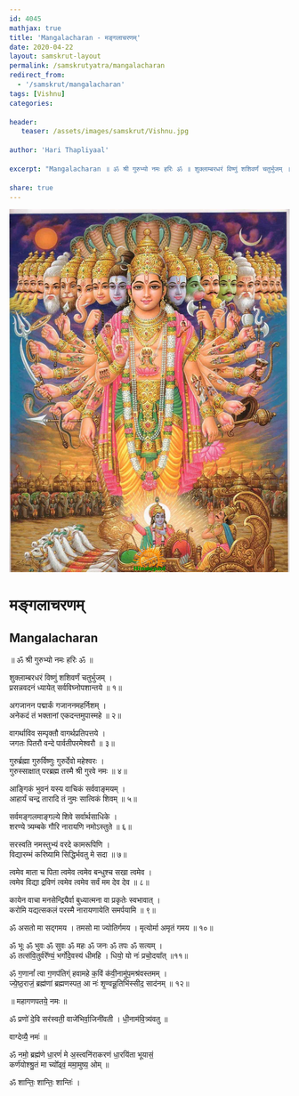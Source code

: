 ```yaml
---
id: 4045    
mathjax: true    
title: 'Mangalacharan - मङ्गलाचरणम्'    
date: 2020-04-22    
layout: samskrut-layout 
permalink: /samskrutyatra/mangalacharan
redirect_from: 
  - '/samskrut/mangalacharan'
tags: [Vishnu]    
categories:    
    
header:    
   teaser: /assets/images/samskrut/Vishnu.jpg    
    
author: 'Hari Thapliyaal'    
    
excerpt: "Mangalacharan ॥ ॐ श्री गुरुभ्यो नमः हरिः ॐ ॥ शुक्लाम्बरधरं विष्णुं शशिवर्णं चतुर्भुजम् । प्रसन्नवदनं ध्यायेत् सर्वविघ्नोपशान्तये ॥ १॥ अगजानन पद्मार्कं गजाननमहर्निशम् । अनेकदं तं भक्तानां एकदन्तमुपास्महे ॥ २॥ वागर्थाविव सम्पृक्तौ वागर्थप्रतिपत्तये । जगतः पितरौ वन्दे पार्वतीपरमेश्वरौ ॥ ३॥"
    
share: true    
---
```

![](/assets/images/samskrut/Vishnu.jpg)    
    
# मङ्गलाचरणम्    
## Mangalacharan    
    
॥ ॐ श्री गुरुभ्यो नमः हरिः ॐ ॥    
    
शुक्लाम्बरधरं विष्णुं शशिवर्णं चतुर्भुजम् ।    
प्रसन्नवदनं ध्यायेत् सर्वविघ्नोपशान्तये ॥ १॥    
    
अगजानन पद्मार्कं गजाननमहर्निशम् ।    
अनेकदं तं भक्तानां एकदन्तमुपास्महे ॥ २॥    
    
वागर्थाविव सम्पृक्तौ वागर्थप्रतिपत्तये ।    
जगतः पितरौ वन्दे पार्वतीपरमेश्वरौ ॥ ३॥    
    
गुरुर्ब्रह्मा गुरुर्विष्णुः गुरुर्देवो महेश्वरः ।    
गुरुस्साक्षात् परब्रह्म तस्मै श्री गुरवे नमः ॥ ४॥    
    
आङ्गिकं भुवनं यस्य वाचिकं सर्ववाङ्मयम् ।    
आहार्यं चन्द्र तारादि तं नुमः सात्विकं शिवम् ॥ ५॥    
    
सर्वमङ्गलमाङ्गल्ये शिवे सर्वार्थसाधिके ।    
शरण्ये त्र्यम्बके गौरि नारायणि नमोऽस्तुते ॥ ६॥    
    
सरस्वति नमस्तुभ्यं वरदे कामरूपिणि ।    
विद्यारम्भं करिष्यामि सिद्धिर्भवतु मे सदा ॥ ७॥    
    
त्वमेव माता च पिता त्वमेव त्वमेव बन्धुश्च सखा त्वमेव ।    
त्वमेव विद्या द्रविणं त्वमेव त्वमेव सर्वं मम देव देव ॥ ८॥    
    
कायेन वाचा मनसेन्द्रियैर्वा बुध्यात्मना वा प्रकृतेः स्वभावात् ।    
करोमि यद्यत्सकलं परस्मै नारायणायेति समर्पयामि ॥ ९॥    
    
ॐ असतो मा सद्गमय । तमसो मा ज्योतिर्गमय । मृत्योर्मा अमृतं गमय ॥ १०॥    
    
ॐ भूः ॐ भुवः ॐ सुवः ॐ महः ॐ जनः ॐ तपः ॐ सत्यम् ।    
ॐ तत्स॑वि॒तुर्वरे᳚ण्यं॒ भर्गो॑दे॒वस्य॑ धीमहि । धियो॒ यो नः॑ प्रचो॒दया᳚त् ॥११॥    
    
ॐ ग॒णानां᳚ त्वा ग॒णप॑तिग्ं हवामहे क॒विं क॑वी॒नामु॑प॒मश्र॑वस्तमम् ।    
ज्ये॒ष्ठ॒राजं॒ ब्रह्म॑णां ब्रह्मणस्पत॒ आ नः॑ श‍ृ॒ण्वन्नू॒तिभि॑स्सीद॒ साद॑नम् ॥ १२॥    
    
॥ महागणपतये॒ नमः ॥    
    
ॐ प्रणो॑ दे॒वि सर॑स्वती॒ वाजे॑भिर्वा॒जिनी॑वती । धी॒नाम॑वि॒त्र्य॑वतु ॥    
    
वाग्देव्यै॒ नमः॑ ॥    
    
ॐ नमो॒ ब्रह्म॑णे धा॒रणं॑ मे अ॒स्त्वनि॑राकरणं धा॒रयि॑ता भूयासं॒    
कर्ण॑योश्श्रु॒तं मा च्यो᳚ढ्वं॒ ममा॒मुष्य॒ ओम् ॥    
    
ॐ शान्तिः॒ शान्तिः॒ शान्तिः॑ ।    
    
